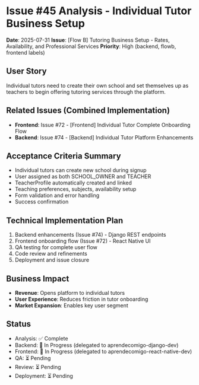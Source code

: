# Issue #45 Analysis - Individual Tutor Business Setup

**Date**: 2025-07-31
**Issue**: [Flow B] Tutoring Business Setup - Rates, Availability, and Professional Services
**Priority**: High (backend, flowb, frontend labels)

## User Story
Individual tutors need to create their own school and set themselves up as teachers to begin offering tutoring services through the platform.

## Related Issues (Combined Implementation)
- **Frontend**: Issue #72 - [Frontend] Individual Tutor Complete Onboarding Flow
- **Backend**: Issue #74 - [Backend] Individual Tutor Platform Enhancements

## Acceptance Criteria Summary
- Individual tutors can create new school during signup
- User assigned as both SCHOOL_OWNER and TEACHER
- TeacherProfile automatically created and linked
- Teaching preferences, subjects, availability setup
- Form validation and error handling
- Success confirmation

## Technical Implementation Plan
1. Backend enhancements (Issue #74) - Django REST endpoints
2. Frontend onboarding flow (Issue #72) - React Native UI
3. QA testing for complete user flow
4. Code review and refinements
5. Deployment and issue closure

## Business Impact
- **Revenue**: Opens platform to individual tutors
- **User Experience**: Reduces friction in tutor onboarding
- **Market Expansion**: Enables key user segment

## Status
- Analysis: ✅ Complete
- Backend: 🔄 In Progress (delegated to aprendecomigo-django-dev)
- Frontend: 🔄 In Progress (delegated to aprendecomigo-react-native-dev)
- QA: ⏳ Pending
- Review: ⏳ Pending
- Deployment: ⏳ Pending